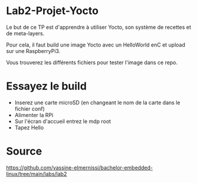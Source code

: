 # Lab2-Projet-Yocto
Le but de ce TP est d'apprendre à utiliser Yocto, son système de recettes et de meta-layers.

Pour cela, il faut build une image Yocto avec un HelloWorld enC et upload sur une RaspberryPi3.

Vous trouverez les différents fichiers pour tester l'image dans ce repo.

# Essayez le build

- Inserez une carte microSD (en changeant le nom de la carte dans le fichier conf)
- Alimenter la RPi
- Sur l'écran d'accueil entrez le mdp root
- Tapez Hello

# Source 
https://github.com/yassine-elmernissi/bachelor-embedded-linux/tree/main/labs/lab2

